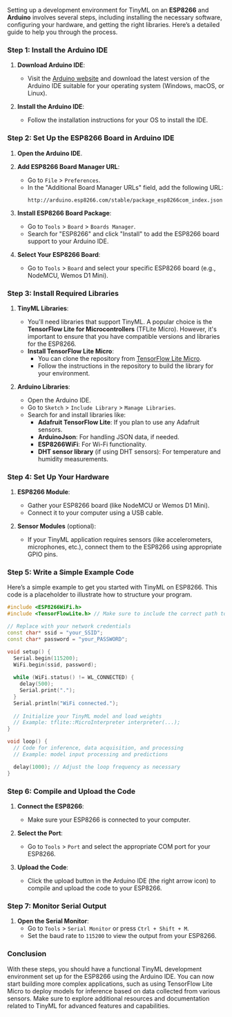 Setting up a development environment for TinyML on an **ESP8266** and **Arduino** involves several steps, including installing the necessary software, configuring your hardware, and getting the right libraries. Here’s a detailed guide to help you through the process.

### Step 1: Install the Arduino IDE

1. **Download Arduino IDE**:
   - Visit the [Arduino website](https://www.arduino.cc/en/software) and download the latest version of the Arduino IDE suitable for your operating system (Windows, macOS, or Linux).

2. **Install the Arduino IDE**:
   - Follow the installation instructions for your OS to install the IDE.

### Step 2: Set Up the ESP8266 Board in Arduino IDE

1. **Open the Arduino IDE**.

2. **Add ESP8266 Board Manager URL**:
   - Go to `File` > `Preferences`.
   - In the "Additional Board Manager URLs" field, add the following URL:
     ```
     http://arduino.esp8266.com/stable/package_esp8266com_index.json
     ```

3. **Install ESP8266 Board Package**:
   - Go to `Tools` > `Board` > `Boards Manager`.
   - Search for "ESP8266" and click "Install" to add the ESP8266 board support to your Arduino IDE.

4. **Select Your ESP8266 Board**:
   - Go to `Tools` > `Board` and select your specific ESP8266 board (e.g., NodeMCU, Wemos D1 Mini).

### Step 3: Install Required Libraries

1. **TinyML Libraries**:
   - You'll need libraries that support TinyML. A popular choice is the **TensorFlow Lite for Microcontrollers** (TFLite Micro). However, it's important to ensure that you have compatible versions and libraries for the ESP8266.
   - **Install TensorFlow Lite Micro**:
     - You can clone the repository from [TensorFlow Lite Micro](https://github.com/tensorflow/tflite-micro).
     - Follow the instructions in the repository to build the library for your environment.

2. **Arduino Libraries**:
   - Open the Arduino IDE.
   - Go to `Sketch` > `Include Library` > `Manage Libraries`.
   - Search for and install libraries like:
     - **Adafruit TensorFlow Lite**: If you plan to use any Adafruit sensors.
     - **ArduinoJson**: For handling JSON data, if needed.
     - **ESP8266WiFi**: For Wi-Fi functionality.
     - **DHT sensor library** (if using DHT sensors): For temperature and humidity measurements.

### Step 4: Set Up Your Hardware

1. **ESP8266 Module**:
   - Gather your ESP8266 board (like NodeMCU or Wemos D1 Mini).
   - Connect it to your computer using a USB cable.

2. **Sensor Modules** (optional):
   - If your TinyML application requires sensors (like accelerometers, microphones, etc.), connect them to the ESP8266 using appropriate GPIO pins.

### Step 5: Write a Simple Example Code

Here’s a simple example to get you started with TinyML on ESP8266. This code is a placeholder to illustrate how to structure your program.

```cpp
#include <ESP8266WiFi.h>
#include <TensorFlowLite.h> // Make sure to include the correct path to your TFLite library

// Replace with your network credentials
const char* ssid = "your_SSID";
const char* password = "your_PASSWORD";

void setup() {
  Serial.begin(115200);
  WiFi.begin(ssid, password);
  
  while (WiFi.status() != WL_CONNECTED) {
    delay(500);
    Serial.print(".");
  }
  Serial.println("WiFi connected.");
  
  // Initialize your TinyML model and load weights
  // Example: tflite::MicroInterpreter interpreter(...);
}

void loop() {
  // Code for inference, data acquisition, and processing
  // Example: model input processing and predictions

  delay(1000); // Adjust the loop frequency as necessary
}
```

### Step 6: Compile and Upload the Code

1. **Connect the ESP8266**:
   - Make sure your ESP8266 is connected to your computer.

2. **Select the Port**:
   - Go to `Tools` > `Port` and select the appropriate COM port for your ESP8266.

3. **Upload the Code**:
   - Click the upload button in the Arduino IDE (the right arrow icon) to compile and upload the code to your ESP8266.

### Step 7: Monitor Serial Output

1. **Open the Serial Monitor**:
   - Go to `Tools` > `Serial Monitor` or press `Ctrl + Shift + M`.
   - Set the baud rate to `115200` to view the output from your ESP8266.

### Conclusion

With these steps, you should have a functional TinyML development environment set up for the ESP8266 using the Arduino IDE. You can now start building more complex applications, such as using TensorFlow Lite Micro to deploy models for inference based on data collected from various sensors. Make sure to explore additional resources and documentation related to TinyML for advanced features and capabilities.